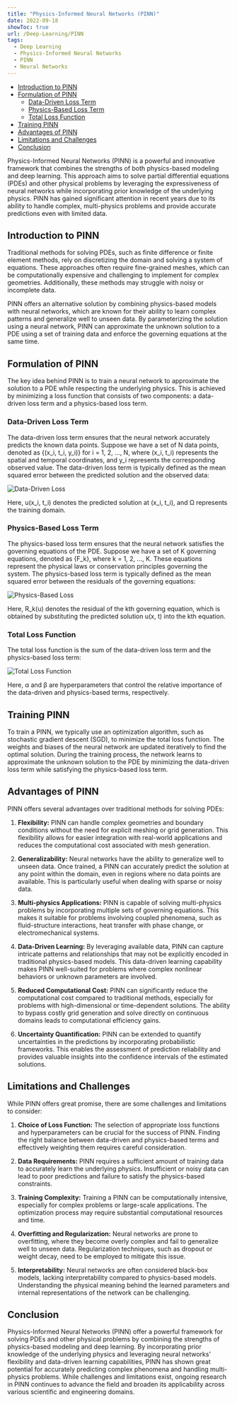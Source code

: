 ```yaml
---
title: "Physics-Informed Neural Networks (PINN)"
date: 2022-09-18
showToc: true
url: /Deep-Learning/PINN
tags:
  - Deep Learning
  - Physics-Informed Neural Networks
  - PINN
  - Neural Networks
---
```



- [Introduction to PINN](#introduction-to-pinn)
- [Formulation of PINN](#formulation-of-pinn)
  - [Data-Driven Loss Term](#data-driven-loss-term)
  - [Physics-Based Loss Term](#physics-based-loss-term)
  - [Total Loss Function](#total-loss-function)
- [Training PINN](#training-pinn)
- [Advantages of PINN](#advantages-of-pinn)
- [Limitations and Challenges](#limitations-and-challenges)
- [Conclusion](#conclusion)

Physics-Informed Neural Networks (PINN) is a powerful and innovative framework that combines the strengths of both physics-based modeling and deep learning. This approach aims to solve partial differential equations (PDEs) and other physical problems by leveraging the expressiveness of neural networks while incorporating prior knowledge of the underlying physics. PINN has gained significant attention in recent years due to its ability to handle complex, multi-physics problems and provide accurate predictions even with limited data.

## Introduction to PINN

Traditional methods for solving PDEs, such as finite difference or finite element methods, rely on discretizing the domain and solving a system of equations. These approaches often require fine-grained meshes, which can be computationally expensive and challenging to implement for complex geometries. Additionally, these methods may struggle with noisy or incomplete data.

PINN offers an alternative solution by combining physics-based models with neural networks, which are known for their ability to learn complex patterns and generalize well to unseen data. By parameterizing the solution using a neural network, PINN can approximate the unknown solution to a PDE using a set of training data and enforce the governing equations at the same time.

## Formulation of PINN

The key idea behind PINN is to train a neural network to approximate the solution to a PDE while respecting the underlying physics. This is achieved by minimizing a loss function that consists of two components: a data-driven loss term and a physics-based loss term.

### Data-Driven Loss Term

The data-driven loss term ensures that the neural network accurately predicts the known data points. Suppose we have a set of N data points, denoted as {(x_i, t_i, y_i)} for i = 1, 2, ..., N, where (x_i, t_i) represents the spatial and temporal coordinates, and y_i represents the corresponding observed value. The data-driven loss term is typically defined as the mean squared error between the predicted solution and the observed data:

![Data-Driven Loss](equations/data_driven_loss.png)

Here, u(x_i, t_i) denotes the predicted solution at (x_i, t_i), and Ω represents the training domain.

### Physics-Based Loss Term

The physics-based loss term ensures that the neural network satisfies the governing equations of the PDE. Suppose we have a set of K governing equations, denoted as {F_k}, where k = 1, 2, ..., K. These equations represent the physical laws or conservation principles governing the system. The physics-based loss term is typically defined as the mean squared error between the residuals of the governing equations:

![Physics-Based Loss](equations/physics_based_loss.png)

Here, R_k(u) denotes the residual of the kth governing equation, which is obtained by substituting the predicted solution u(x, t) into the kth equation.

### Total Loss Function

The total loss function is the sum of the data-driven loss term and the physics-based loss term:

![Total Loss Function](equations/total_loss.png)

Here, α and β are hyperparameters that control the relative importance of the data-driven and physics-based terms, respectively.

## Training PINN

To train a PINN, we typically use an optimization algorithm, such as stochastic gradient descent (SGD), to minimize the total loss function. The weights and biases of the neural network are updated iteratively to find the optimal solution. During the training process, the network learns to approximate the unknown solution to the PDE by minimizing the data-driven loss term while satisfying the physics-based loss term.

## Advantages of PINN

PINN offers several advantages over traditional methods for solving PDEs:

1. **Flexibility:** PINN can handle complex geometries and boundary conditions without the need for explicit meshing or grid generation. This flexibility allows for easier integration with real-world applications and reduces the computational cost associated with mesh generation.

2. **Generalizability:** Neural networks have the ability to generalize well to unseen data. Once trained, a PINN can accurately predict the solution at any point within the domain, even in regions where no data points are available. This is particularly useful when dealing with sparse or noisy data.

3. **Multi-physics Applications:** PINN is capable of solving multi-physics problems by incorporating multiple sets of governing equations. This makes it suitable for problems involving coupled phenomena, such as fluid-structure interactions, heat transfer with phase change, or electromechanical systems.

4. **Data-Driven Learning:** By leveraging available data, PINN can capture intricate patterns and relationships that may not be explicitly encoded in traditional physics-based models. This data-driven learning capability makes PINN well-suited for problems where complex nonlinear behaviors or unknown parameters are involved.

5. **Reduced Computational Cost:** PINN can significantly reduce the computational cost compared to traditional methods, especially for problems with high-dimensional or time-dependent solutions. The ability to bypass costly grid generation and solve directly on continuous domains leads to computational efficiency gains.

6. **Uncertainty Quantification:** PINN can be extended to quantify uncertainties in the predictions by incorporating probabilistic frameworks. This enables the assessment of prediction reliability and provides valuable insights into the confidence intervals of the estimated solutions.

## Limitations and Challenges

While PINN offers great promise, there are some challenges and limitations to consider:

1. **Choice of Loss Function:** The selection of appropriate loss functions and hyperparameters can be crucial for the success of PINN. Finding the right balance between data-driven and physics-based terms and effectively weighting them requires careful consideration.

2. **Data Requirements:** PINN requires a sufficient amount of training data to accurately learn the underlying physics. Insufficient or noisy data can lead to poor predictions and failure to satisfy the physics-based constraints.

3. **Training Complexity:** Training a PINN can be computationally intensive, especially for complex problems or large-scale applications. The optimization process may require substantial computational resources and time.

4. **Overfitting and Regularization:** Neural networks are prone to overfitting, where they become overly complex and fail to generalize well to unseen data. Regularization techniques, such as dropout or weight decay, need to be employed to mitigate this issue.

5. **Interpretability:** Neural networks are often considered black-box models, lacking interpretability compared to physics-based models. Understanding the physical meaning behind the learned parameters and internal representations of the network can be challenging.

## Conclusion

Physics-Informed Neural Networks (PINN) offer a powerful framework for solving PDEs and other physical problems by combining the strengths of physics-based modeling and deep learning. By incorporating prior knowledge of the underlying physics and leveraging neural networks' flexibility and data-driven learning capabilities, PINN has shown great potential for accurately predicting complex phenomena and handling multi-physics problems. While challenges and limitations exist, ongoing research in PINN continues to advance the field and broaden its applicability across various scientific and engineering domains.